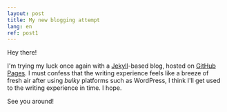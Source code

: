 ```yaml
---
layout: post
title: My new blogging attempt
lang: en
ref: post1
---
```

Hey there!

I'm trying my luck once again with a [Jekyll][jekyll]-based blog, hosted on [GitHub Pages][ghp]. I must confess that the writing experience feels like a breeze of fresh air after using _bulky_ platforms such as WordPress, I think I'll get used to the writing experience in time. I hope.

See you around!

[ghp]: https://pages.github.com
[jekyll]: https://jekyllrb.com
